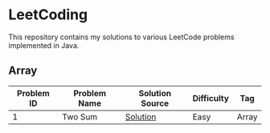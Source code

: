 # LeetCoding

This repository contains my solutions to various LeetCode problems implemented in Java.

## Array

| Problem ID | Problem Name                        | Solution Source                                                         | Difficulty | Tag   |
|------------|-------------------------------------|-------------------------------------------------------------------------|------------|-------|
| 1          | Two Sum                             | [Solution](src/main/java/com/anirudhology/leetcoding/array/TwoSum.java) | Easy       | Array |